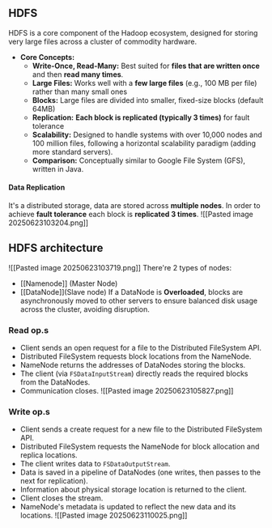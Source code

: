 ## HDFS
HDFS is a core component of the Hadoop ecosystem, designed for storing very large files across a cluster of commodity hardware.

- **Core Concepts:**    
    - **Write-Once, Read-Many:** Best suited for **files that are written once** and then **read many times**.
    - **Large Files:** Works well with a **few large files** (e.g., 100 MB per file) rather than many small ones
    - **Blocks:** Large files are divided into smaller, fixed-size blocks (default 64MB)
    - **Replication:** **Each block is replicated (typically 3 times)** for fault tolerance
    - **Scalability:** Designed to handle systems with over 10,000 nodes and 100 million files, following a horizontal scalability paradigm (adding more standard servers).
    - **Comparison:** Conceptually similar to Google File System (GFS), written in Java.
#### Data Replication
It's a distributed storage, data are stored across **multiple nodes**.
In order to achieve **fault tolerance** each block is **replicated 3 times**.
![[Pasted image 20250623103204.png]]

## HDFS architecture
![[Pasted image 20250623103719.png]]
There're 2 types of nodes:
- [[Namenode]] (Master Node) 
- [[DataNode]](Slave node)
If a DataNode is **Overloaded**, blocks are asynchronously moved to other servers to ensure balanced disk usage across the cluster, avoiding disruption.


### Read op.s
- Client sends an open request for a file to the Distributed FileSystem API.
- Distributed FileSystem requests block locations from the NameNode.
- NameNode returns the addresses of DataNodes storing the blocks.
- The client (via `FSDataInputStream`) directly reads the required blocks from the DataNodes.
- Communication closes.
![[Pasted image 20250623105827.png]]
### Write op.s
- Client sends a create request for a new file to the Distributed FileSystem API.
- Distributed FileSystem requests the NameNode for block allocation and replica locations.
- The client writes data to `FSDataOutputStream`.
- Data is saved in a pipeline of DataNodes (one writes, then passes to the next for replication).
- Information about physical storage location is returned to the client.
- Client closes the stream.
- NameNode's metadata is updated to reflect the new data and its locations.
![[Pasted image 20250623110025.png]]